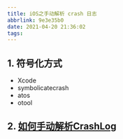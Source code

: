 ```yaml
---
title: iOS之手动解析 crash 日志
abbrlink: 9e3e35b0
date: 2021-04-20 21:36:02
tags:
---
```

## 1. 符号化方式

* Xcode
* symbolicatecrash
* atos
* otool

## 2. [如何手动解析CrashLog](http://www.cocoachina.com/articles/12806)
